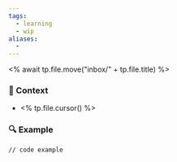 ```yaml
---
tags:
  - learning
  - wip
aliases:
  - 
---
```

<% await tp.file.move("inbox/" + tp.file.title) %>
### 📝 Context
- <% tp.file.cursor() %>
### 🔍 Example

```language
// code example
```

